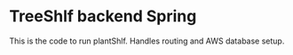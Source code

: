 # TreeShlf backend Spring
This is the code to run plantShlf. Handles routing and AWS database setup.


